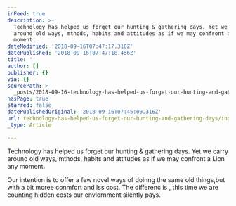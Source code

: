 ```yaml
---
inFeed: true
description: >-
  Technology has helped us forget our hunting & gathering days. Yet we carry
  around old ways, mthods, habits and attitudes as if we may confront a Lion any
  moment.
dateModified: '2018-09-16T07:47:17.310Z'
datePublished: '2018-09-16T07:47:18.456Z'
title: ''
author: []
publisher: {}
via: {}
sourcePath: >-
  _posts/2018-09-16-technology-has-helped-us-forget-our-hunting-and-gathering-days.md
hasPage: true
starred: false
datePublishedOriginal: '2018-09-16T07:45:00.316Z'
url: technology-has-helped-us-forget-our-hunting-and-gathering-days/index.html
_type: Article

---
```

Technology has helped us forget our hunting & gathering days. Yet we carry around old ways, mthods, habits and attitudes as if we may confront a Lion any moment.

Our intention is to offer a few novel ways of doinng the same old things,but with a bit moree conmfort and lss cost. The differenc is , this time we are counting hidden costs our enviornment silently pays.